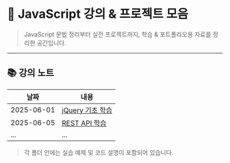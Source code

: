 # 🧠 JavaScript 강의 & 프로젝트 모음

> JavaScript 문법 정리부터 실전 프로젝트까지, 학습 & 포트폴리오용 자료를 정리한 공간입니다.

---

## 📚 강의 노트

| 날짜 | 내용 |
|------|------|
| 2025-06-01 | [jQuery 기초 학습](./250601_jQuery) |
| 2025-06-05 | [REST API 학습](./202506_REST) |
| ... | ... |

> 각 폴더 안에는 실습 예제 및 코드 설명이 포함되어 있습니다.
